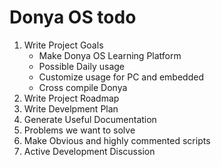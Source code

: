 # Donya OS todo

1. Write Project Goals
   * Make Donya OS Learning Platform
   * Possible Daily usage
   * Customize usage for PC and embedded
   * Cross compile Donya
3. Write Project Roadmap
4. Write Develpment Plan
5. Generate Useful Documentation
6. Problems we want to solve
7. Make Obvious and highly commented scripts
8. Active Development Discussion
